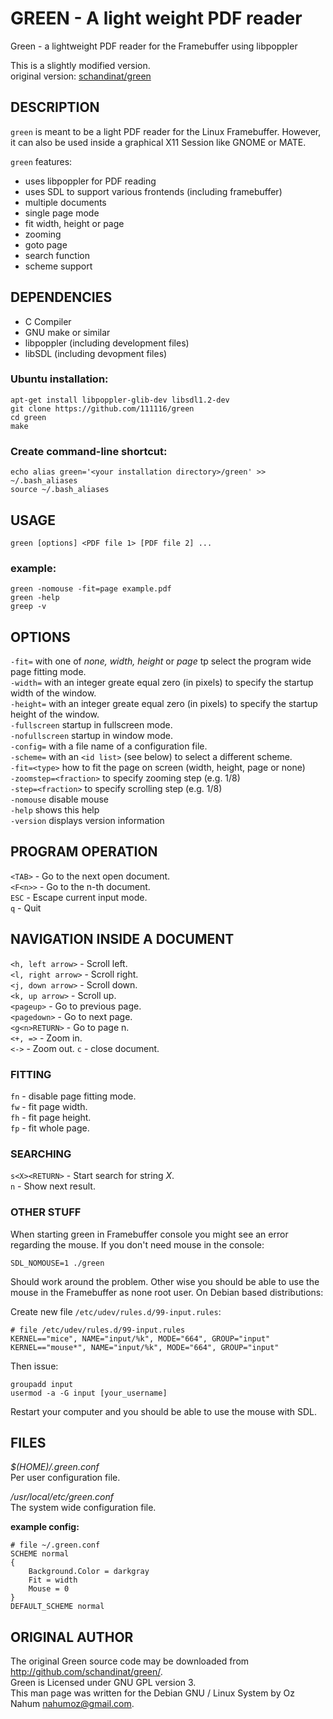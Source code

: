GREEN - A light weight PDF reader
=======================================

Green - a lightweight PDF reader for the Framebuffer using libpoppler

This is a slightly modified version.  
original version: [schandinat/green](https://github.com/schandinat/green)


DESCRIPTION
-----------

`green` is meant to be a light PDF reader for the Linux Framebuffer. 
However, it can also be used inside a graphical X11 Session like GNOME or
MATE. 

`green` features:

 - uses libpoppler for PDF reading
 - uses SDL to support various frontends (including framebuffer)
 - multiple documents
 - single page mode
 - fit width, height or page
 - zooming
 - goto page
 - search function
 - scheme support
 
DEPENDENCIES
------------

- C Compiler
- GNU make or similar
- libpoppler (including development files)
- libSDL (including devopment files)


### Ubuntu installation:
```plain
apt-get install libpoppler-glib-dev libsdl1.2-dev
git clone https://github.com/111116/green
cd green
make
```

### Create command-line shortcut:
```plain
echo alias green='<your installation directory>/green' >> ~/.bash_aliases
source ~/.bash_aliases
```

 
USAGE
--------

```plain
green [options] <PDF file 1> [PDF file 2] ...
```
### example:
```plain
green -nomouse -fit=page example.pdf
green -help
greep -v
```


OPTIONS
-------

`-fit=`
    with one of *none, width, height* or *page* tp select the program wide page fitting mode.  
`-width=` 
    with an integer greate equal zero (in pixels) to specify the startup width of the window.  
`-height=` 
    with an integer greate equal zero (in pixels) to specify the startup height of the window.  
`-fullscreen`
    startup in fullscreen mode.  
`-nofullscreen`
    startup in window mode.  
`-config=`
    with a file name of a configuration file.  
`-scheme=`
    with an `<id list>` (see below) to select a different scheme.  
`-fit=<type>`
    how to fit the page on screen (width, height, page or none)  
`-zoomstep=<fraction>`
    to specify zooming step (e.g. 1/8)  
`-step=<fraction>`
    to specify scrolling step (e.g. 1/8)  
`-nomouse`
    disable mouse  
`-help`
    shows this help  
`-version`
    displays version information  
  

PROGRAM OPERATION
------------------
`<TAB>` - Go to the next open document.   
`<F<n>>` - Go to the n-th document.    
`ESC` - Escape current input mode.      
`q` - Quit


NAVIGATION INSIDE A DOCUMENT
----------------------------
`<h, left arrow>` - Scroll left.  
`<l, right arrow>` - Scroll right.  
`<j, down arrow>` - Scroll down.  
`<k, up arrow>` - Scroll up.  
`<pageup>` - Go to previous page.  
`<pagedown>` - Go to next page.  
`<g<n>RETURN>` - Go to page n.  
`<+, =>` - Zoom in.  
`<->` - Zoom out. 
`c` - close document.

### FITTING
`fn` - disable page fitting mode.  
`fw` - fit page width.  
`fh` - fit page height.  
`fp` - fit whole page.  

### SEARCHING 
`s<X><RETURN>` - Start search for string *X*.  
`n` - Show next result.

### OTHER STUFF
When starting green in Framebuffer console you might see an error regarding the mouse. 
If you don't need mouse in the console:

    SDL_NOMOUSE=1 ./green 

Should work around the problem. Other wise you should be able to use the mouse in the 
Framebuffer as none root user. 
On Debian based distributions:

Create new file `/etc/udev/rules.d/99-input.rules`:

    # file /etc/udev/rules.d/99-input.rules
    KERNEL=="mice", NAME="input/%k", MODE="664", GROUP="input"
    KERNEL=="mouse*", NAME="input/%k", MODE="664", GROUP="input"

Then issue:
    
    groupadd input
    usermod -a -G input [your_username]

Restart your computer and you should be able to use the mouse with SDL. 

FILES
-----
*$(HOME)/.green.conf*     
  Per user configuration file.  

*/usr/local/etc/green.conf*  
  The system wide configuration file.   
  
**example config:**  
```plain
# file ~/.green.conf
SCHEME normal
{
	Background.Color = darkgray
	Fit = width
	Mouse = 0
}
DEFAULT_SCHEME normal
```


ORIGINAL AUTHOR
------
The original Green source code may be downloaded from <http://github.com/schandinat/green/>.   
Green is Licensed under GNU GPL version 3.  
This man page was written for the Debian GNU / Linux System by Oz Nahum <nahumoz@gmail.com>.

